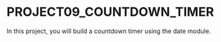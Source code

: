 # PROJECT09_COUNTDOWN_TIMER
In this project, you will build a countdown timer using the date module.

